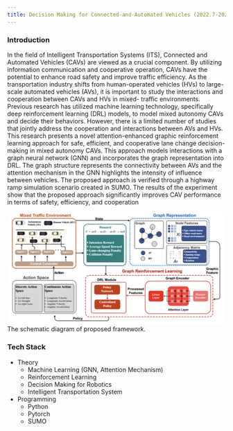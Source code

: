 ```yaml
---
title: Decision Making for Connected-and-Automated Vehicles (2022.7-2023.1)
---
```


### Introduction

In the field of Intelligent Transportation Systems
(ITS), Connected and Automated Vehicles (CAVs) are viewed
as a crucial component. By utilizing information communication
and cooperative operation, CAVs have the potential to enhance
road safety and improve traffic efficiency. As the transportation
industry shifts from human-operated vehicles (HVs) to large-
scale automated vehicles (AVs), it is important to study the
interactions and cooperation between CAVs and HVs in mixed-
traffic environments. Previous research has utilized machine
learning technology, specifically deep reinforcement learning
(DRL) models, to model mixed autonomy CAVs and decide their
behaviors. However, there is a limited number of studies that
jointly address the cooperation and interactions between AVs
and HVs. This research presents a novel attention-enhanced
graphic reinforcement learning approach for safe, efficient, and
cooperative lane change decision-making in mixed autonomy
CAVs. This approach models interactions with a graph neural
network (GNN) and incorporates the graph representation into
DRL. The graph structure represents the connectivity between
AVs and the attention mechanism in the GNN highlights the
intensity of influence between vehicles. The proposed approach
is verified through a highway ramp simulation scenario created
in SUMO. The results of the experiment show that the proposed
approach significantly improves CAV performance in terms of
safety, efficiency, and cooperation<br>

<div class="card mb-3">
    <img class="card-img-top" src="https://raw.githubusercontent.com/TommyGong08/tommygong08.github.io/main/_includes/img/2_Towards_Efficient.png"/>
    <div class="card-body bg-light">
        <div class="card-text">
            The schematic diagram of proposed framework.
        </div>
    </div>
</div>


### Tech Stack
- Theory
  - Machine Learning (GNN, Attention Mechanism)
  - Reinforcement Learning
  - Decision Making for Robotics
  - Intelligent Transportation System
- Programming
  - Python
  - Pytorch
  - SUMO










